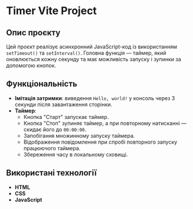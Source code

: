 # Timer Vite Project

## Опис проєкту

Цей проєкт реалізує асинхронний JavaScript-код із використанням `setTimeout()` та `setInterval()`. Головна функція — таймер, який оновлюється кожну секунду та має можливість запуску і зупинки за допомогою кнопок.

## Функціональність

- **Імітація затримки**: виведення `Hello, world!` у консоль через 3 секунди після завантаження сторінки.
- **Таймер**:
  - Кнопка "Старт" запускає таймер.
  - Кнопка "Стоп" зупиняє таймер, а при повторному натисканні — скидає його до `00:00:00`.
  - Запобігання множинному запуску таймера.
  - Відображення повідомлення при спробі повторного запуску працюючого таймера.
  - Збереження часу в локальному сховищі.

## Використані технології

- **HTML**
- **CSS**
- **JavaScript**
